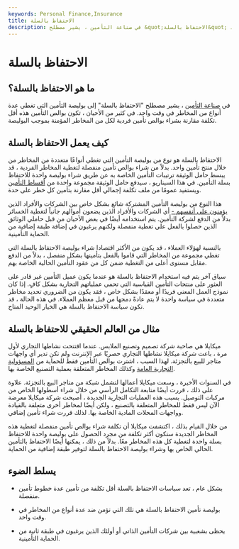 ```yaml
---
keywords: Personal Finance,Insurance
title: الاحتفاظ بالسلة
description: في صناعة التأمين ، يشير مصطلح &quot;الاحتفاظ بالسلة&quot; إلى بوليصة التأمين التي تغطي عدة أنواع من المخاطر في وقت واحد.
---
```


# الاحتفاظ بالسلة
## ما هو الاحتفاظ بالسلة؟

في [صناعة التأمين](/insurance) ، يشير مصطلح "الاحتفاظ بالسلة" إلى بوليصة التأمين التي تغطي عدة أنواع من المخاطر في وقت واحد. في كثير من الأحيان ، تكون بوالص التأمين هذه أقل تكلفة مقارنة بشراء بوالص تأمين فردية لكل من المخاطر المؤمنة بموجب البوليصة.

## كيف يعمل الاحتفاظ بالسلة

الاحتفاظ بالسلة هو نوع من بوليصة التأمين التي تغطي أنواعًا متعددة من المخاطر من خلال منتج تأمين واحد. بدلاً من شراء بوالص تأمين منفصلة لتغطية المخاطر الفردية ، قد يبسط حامل الوثيقة ترتيبات التأمين الخاصة به عن طريق شراء بوليصة واحدة للاحتفاظ بسلة التأمين. في هذا السيناريو ، سيدفع حامل الوثيقة مجموعة واحدة من [أقساط التأمين](/insurance-premium) ويستفيد عمومًا من ملف تكلفة إجمالي أقل مقارنة بتأمين كل خطر على حدة.

هذا النوع من بوليصة التأمين المشتركة شائع بشكل خاص بين الشركات والأفراد الذين [يؤمنون على أنفسهم -](/selfinsurance) أي الشركات والأفراد الذين يضعون أموالهم جانباً لتغطية الخسائر بدلاً من الدفع لشركة التأمين. يتم استخدامه أيضًا في بعض الأحيان من قبل حاملي الوثائق الذين حصلوا بالفعل على تغطية منفصلة ولكنهم يرغبون في إضافة طبقة إضافية من الحماية التأمينية.

بالنسبة لهؤلاء العملاء ، قد يكون من الأكثر اقتصادا شراء بوليصة الاحتفاظ بالسلة التي تغطي مجموعة من المخاطر التي قاموا بالفعل بتأمينها بشكل منفصل ، بدلاً من الدفع مقابل مستوى أعلى من التغطية ضمن كل من عقود التأمين الحالية الخاصة بهم.

سياق آخر يتم فيه استخدام الاحتفاظ بالسلة هو عندما يكون عميل التأمين غير قادر على العثور على منتجات التأمين القياسية التي تحمي عملياتهم التجارية بشكل كافٍ. إذا كان نموذج العمل المعني فريدًا أو معقدًا بشكل خاص ، فقد يكون من الضروري تحديد مخاطر متعددة في سياسة واحدة لا يتم عادةً دمجها من قبل معظم العملاء. في هذه الحالة ، قد تكون سياسة الاحتفاظ بالسلة هي الخيار الوحيد المتاح.

## مثال من العالم الحقيقي للاحتفاظ بالسلة

ميكايلا هي صاحبة شركة تصميم وتصنيع الملابس. عندما افتتحت نشاطها التجاري لأول مرة ، باعت شركة ميكايلا نشاطها التجاري حصريًا عبر الإنترنت ولم تكن تدير أي واجهات متاجر للبيع بالتجزئة. لهذا السبب ، اشترت بوالص التأمين فقط للحماية من [المسؤولية التجارية العامة](/commercial-general-liability-cgl) وكذلك المخاطر المتعلقة بعملية التصنيع الخاصة بها.

في السنوات الأخيرة ، وسعت ميكايلا أعمالها لتشمل شبكة من متاجر البيع بالتجزئة. علاوة على ذلك ، قررت أيضًا متابعة التكامل الرأسي من خلال شراء أسطولها الخاص من مركبات التوصيل. بسبب هذه العمليات التجارية الجديدة ، أصبحت شركة ميكايلا معرضة الآن ليس فقط للمخاطر المتعلقة بالتصنيع ، ولكن أيضًا لمخاطر أخرى متعلقة بالقيادة وواجهات المحلات المادية الخاصة بها. لذلك قررت شراء تأمين إضافي.

من خلال القيام بذلك ، اكتشفت ميكايلا أن تكلفة شراء بوالص تأمين منفصلة لتغطية هذه المخاطر الجديدة ستكون أكثر تكلفة من مجرد الحصول على بوليصة واحدة للاحتفاظ بسلة واحدة لتغطية كل هذه المخاطر معًا. بدلاً من ذلك ، يمكنها أيضًا الاحتفاظ بالتأمين الحالي الخاص بها وشراء بوليصة الاحتفاظ بالسلة لتوفير طبقة إضافية من الحماية.

## يسلط الضوء

- بشكل عام ، تعد سياسات الاحتفاظ بالسلة أقل تكلفة من تأمين عدة خطوط تأمين منفصلة.

- بوليصة تأمين الاحتفاظ بالسلة هي تلك التي تؤمن ضد عدة أنواع من المخاطر في وقت واحد.

- يحظى بشعبية بين شركات التأمين الذاتي أو أولئك الذين يرغبون في طبقة ثانية من الحماية التأمينية.

